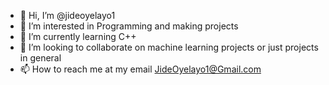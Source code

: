 - 👋 Hi, I’m @jideoyelayo1
- 👀 I’m interested in Programming and making projects
- 🌱 I’m currently learning C++
- 💞️ I’m looking to collaborate on machine learning projects or just projects in general 
- 📫 How to reach me at my email JideOyelayo1@Gmail.com

<!---
jideoyelayo1/jideoyelayo1 is a ✨ special ✨ repository because its `README.md` (this file) appears on your GitHub profile.
You can click the Preview link to take a look at your changes.
--->
